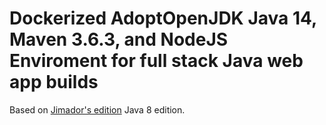 # Dockerized AdoptOpenJDK Java 14, Maven 3.6.3, and NodeJS Enviroment for full stack Java web app builds

Based on <a href="https://github.com/jimador/docker-java-8-maven-node">Jimador's edition</a> Java 8 edition.
